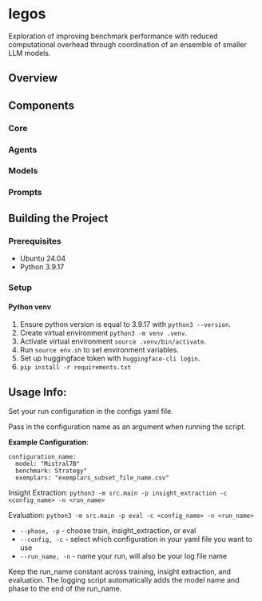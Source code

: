 # legos

Exploration of improving benchmark performance with reduced computational overhead through coordination of an ensemble of smaller LLM models.

## Overview


## Components

### Core 


### Agents


### Models


### Prompts


## Building the Project

### Prerequisites
* Ubuntu 24.04
* Python 3.9.17

### Setup

#### Python venv
1. Ensure python version is equal to 3.9.17 with `python3 --version`.
2. Create virtual environment `python3 -m venv .venv`.
3. Activate virtual environment `source .venv/bin/activate`.
4. Run `source env.sh` to set environment variables.
5. Set up huggingface token with `huggingface-cli login`.
6. `pip install -r requirements.txt`

## Usage Info:
Set your run configuration in the configs yaml file.

Pass in the configuration name as an argument when running the script.

**Example Configuration**:
```
configuration_name:
  model: "Mistral7B"
  benchmark: Strategy"
  exemplars: "exemplars_subset_file_name.csv"
```

Insight Extraction: `python3 -m src.main -p insight_extraction -c <config_name> -n <run_name>`

Evaluation: `python3 -m src.main -p eval -c <config_name> -n <run_name>`

* `--phase, -p` - choose train, insight_extraction, or eval
* `--config, -c` - select which configuration in your yaml file you want to use
* `--run_name, -n` - name your run, will also be your log file name


Keep the run_name constant across training, insight extraction, and evaluation. The logging script automatically adds the model name and phase to the end of the run_name.